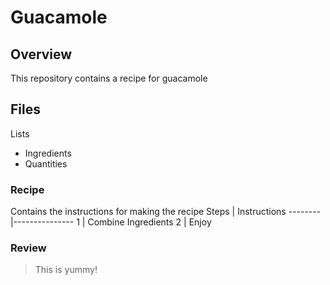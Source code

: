 # Guacamole
## Overview
This repository contains a recipe for guacamole
## Files
Lists 
* Ingredients
* Quantities
### Recipe
Contains the instructions for making the recipe
Steps   | Instructions
--------|---------------
1       | Combine Ingredients
2       | Enjoy
### Review
> This is yummy!
